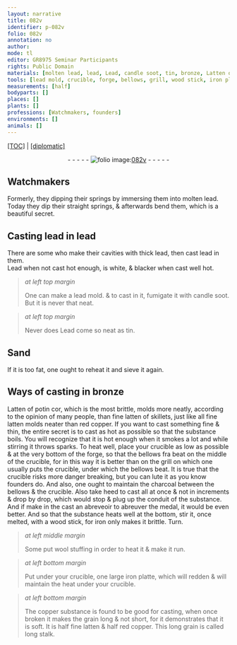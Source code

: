 ```yaml
---
layout: narrative
title: 082v
identifier: p-082v
folio: 082v
annotation: no
author:
mode: tl
editor: GR8975 Seminar Participants
rights: Public Domain
materials: [molten lead, lead, Lead, candle soot, tin, bronze, Latten of potin, fine latten of skillets, fine latten, red copper, lute, charcoal, wood, iron, wool stuffing, copper]
tools: [lead mold, crucible, forge, bellows, grill, wood stick, iron platte]
measurements: [half]
bodyparts: []
places: []
plants: []
professions: [Watchmakers, founders]
environments: []
animals: []
---
```


<p><a href="{{ site.baseurl }}/translation/">[TOC]</a> | <a href="{{ site.baseurl }}/texts/p-082v_tc/" target="_blank">[diplomatic]</a></p><div class="folio" align="center">- - - - - <a href="http://gallica.bnf.fr/ark:/12148/btv1b9059316c/f170.item" target="_blank"><img src="https://cu-mkp.github.io/2017-workshop-edition/assets/photo-icon.png" alt="folio image: " style="display:inline-block; margin-bottom:-3px;"/>082v</a> - - - - - </div>  
  

## <span class="pro">Watchmakers</span>

 
Formerly, they dipping their springs by immersing them into <span class="m">molten lead</span>. Today they dip their straight springs, & afterwards bend them, which is a beautiful secret.
 
 
  

## Casting <span class="m">lead</span> in <span class="m">lead</span>

 
There are some who make their cavities with thick <span class="m">lead</span>, then cast <span class="m">lead</span> in them.<br/> <span class="m">Lead</span> when not cast hot enough, is white, & blacker when cast well hot.
 
> *at left top margin*
> 
> 
>   One can make a <span class="tl"><span class="m">lead</span> mold</span>. & to cast in it, fumigate it with <span class="m">candle soot</span>. But it is never that neat.
 
> *at left top margin*
> 
> 
>   Never does <span class="m">Lead</span> come so neat as <span class="m">tin</span>.
 
 
  

## Sand

 
If it is too fat, one ought to reheat it and sieve it again.
 
 
  

## Ways of casting in <span class="m">bronze</span>

 
<span class="m">Latten of potin</span> <span class="del">cor</span>, which is the most brittle, molds more neatly, according to the opinion of many people, than <span class="m">fine latten of skillets</span>, just like all <span class="m">fine latten</span> molds neater than <span class="m">red copper</span>. If you want to cast something fine & thin, the entire secret is to cast as hot as possible so that the substance boils. You will recognize that it is hot enough when it smokes a lot and while stirring it throws sparks. To heat well, place your <span class="tl">crucible</span> as low as possible & at the very bottom of the <span class="tl">forge</span>, so that the <span class="tl">bellows</span> <span class="del">fra</span> beat on the middle of the <span class="tl">crucible</span>, for in this way it is better than on the <span class="tl">grill</span> on which one usually puts the <span class="tl">crucible</span>, under which the <span class="tl">bellows</span> beat. It is true that the <span class="tl">crucible</span> risks more danger breaking, but you can <span class="m">lute</span> it as you know <span class="pro">founders</span> do. And also, one ought to maintain the <span class="m">charcoal</span> between the <span class="tl">bellows</span> & the <span class="tl">crucible</span>. Also take heed to cast all at once & not in increments & drop by drop, which would stop & plug up the conduit of the substance. And if make in the cast an abreveoir to abreuver the medal, it would be even better. And so that the substance heats well at the bottom, stir it, once melted, with a <span class="tl"><span class="m">wood</span> stick</span>, for <span class="m">iron</span> only makes it brittle. Turn.
 
> *at left middle margin*
> 
> 
>   Some put <span class="m">wool stuffing</span> in order to heat it & make it run.
 
> *at left bottom margin*
> 
> 
>   Put under your <span class="tl">crucible</span>, one large <span class="tl"><span class="m">iron</span> platte</span>, which will redden & will maintain the heat under your <span class="tl">crucible</span>.
 
> *at left bottom margin*
> 
> 
>   The <span class="m">copper</span> substance is found to be good for casting, when once broken it makes the grain long & not short, for it demonstrates that it is soft. It is <span class="ms">half</span> <span class="m">fine latten</span> & <span class="ms">half</span> <span class="m">red copper</span>. This long grain is called long stalk.
 
